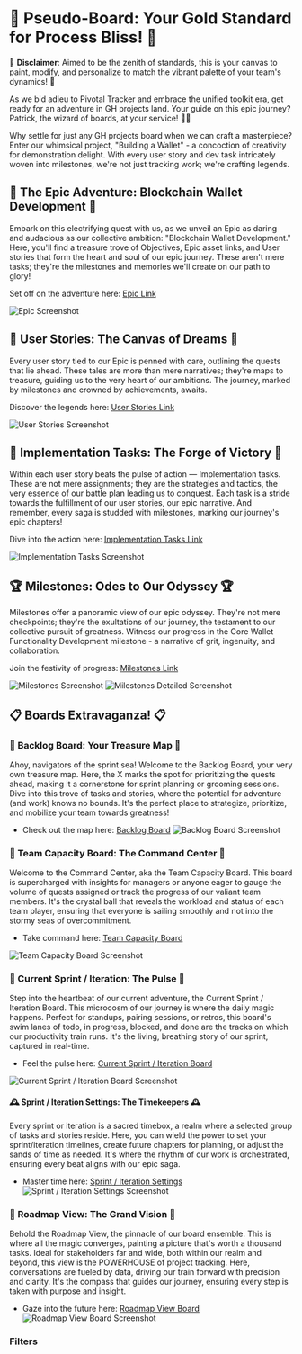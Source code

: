 # 🚀 Pseudo-Board: Your Gold Standard for Process Bliss! 🚀

🚨 **Disclaimer**: Aimed to be the zenith of standards, this is your canvas to paint, modify, and personalize to match the vibrant palette of your team's dynamics! 🚨

As we bid adieu to Pivotal Tracker and embrace the unified toolkit era, get ready for an adventure in GH projects land. Your guide on this epic journey? Patrick, the wizard of boards, at your service! 🧙‍♂️

Why settle for just any GH projects board when we can craft a masterpiece? Enter our whimsical project, "Building a Wallet" - a concoction of creativity for demonstration delight. With every user story and dev task intricately woven into milestones, we're not just tracking work; we're crafting legends.

## 🎩 The Epic Adventure: Blockchain Wallet Development 🎩

Embark on this electrifying quest with us, as we unveil an Epic as daring and audacious as our collective ambition: "Blockchain Wallet Development." Here, you'll find a treasure trove of Objectives, Epic asset links, and User stories that form the heart and soul of our epic journey. These aren't mere tasks; they're the milestones and memories we'll create on our path to glory!

Set off on the adventure here: [Epic Link](https://github.com/AmplicaLabs/pseudo-board-as-the-gold-standard-for-process/issues/1)

![Epic Screenshot](https://github.com/AmplicaLabs/pseudo-board-as-the-gold-standard-for-process/assets/444888/e67fa77a-c802-4914-a494-95817dcb8a81)


## 🌟 User Stories: The Canvas of Dreams 🌟

Every user story tied to our Epic is penned with care, outlining the quests that lie ahead. These tales are more than mere narratives; they're maps to treasure, guiding us to the very heart of our ambitions. The journey, marked by milestones and crowned by achievements, awaits.

Discover the legends here: [User Stories Link](https://github.com/AmplicaLabs/pseudo-board-as-the-gold-standard-for-process/issues/2)

![User Stories Screenshot](https://github.com/AmplicaLabs/pseudo-board-as-the-gold-standard-for-process/assets/444888/20899b08-bab4-482f-b524-22ebe64cf9cb)


## 🔨 Implementation Tasks: The Forge of Victory 🔨

Within each user story beats the pulse of action — Implementation tasks. These are not mere assignments; they are the strategies and tactics, the very essence of our battle plan leading us to conquest. Each task is a stride towards the fulfillment of our user stories, our epic narrative. And remember, every saga is studded with milestones, marking our journey's epic chapters!

Dive into the action here: [Implementation Tasks Link](https://github.com/AmplicaLabs/pseudo-board-as-the-gold-standard-for-process/issues/6)

![Implementation Tasks Screenshot](https://github.com/AmplicaLabs/pseudo-board-as-the-gold-standard-for-process/assets/444888/dad6ac46-f21c-4945-bcbe-58ebcbe5fe01)


## 🏆 Milestones: Odes to Our Odyssey 🏆

Milestones offer a panoramic view of our epic odyssey. They're not mere checkpoints; they're the exultations of our journey, the testament to our collective pursuit of greatness. Witness our progress in the Core Wallet Functionality Development milestone - a narrative of grit, ingenuity, and collaboration.

Join the festivity of progress: [Milestones Link](https://github.com/AmplicaLabs/pseudo-board-as-the-gold-standard-for-process/milestones?direction=asc&sort=due_date&state=open)

![Milestones Screenshot](https://github.com/AmplicaLabs/pseudo-board-as-the-gold-standard-for-process/assets/444888/c4ae93a9-2555-4de3-864b-1c5b038b7adf)
![Milestones Detailed Screenshot](https://github.com/AmplicaLabs/pseudo-board-as-the-gold-standard-for-process/assets/444888/52887917-bd2f-498f-b20a-507f354de9b9)


## 📋 Boards Extravaganza! 📋

### 🚀 Backlog Board: Your Treasure Map 🚀
Ahoy, navigators of the sprint sea! Welcome to the Backlog Board, your very own treasure map. Here, the X marks the spot for prioritizing the quests ahead, making it a cornerstone for sprint planning or grooming sessions. Dive into this trove of tasks and stories, where the potential for adventure (and work) knows no bounds. It's the perfect place to strategize, prioritize, and mobilize your team towards greatness!
- Check out the map here: [Backlog Board](https://github.com/orgs/AmplicaLabs/projects/11/views/1)
![Backlog Board Screenshot](https://github.com/AmplicaLabs/pseudo-board-as-the-gold-standard-for-process/assets/444888/b7f31608-f558-4fef-abb5-a43e584ad654)


### 🌟 Team Capacity Board: The Command Center 🌟
Welcome to the Command Center, aka the Team Capacity Board. This board is supercharged with insights for managers or anyone eager to gauge the volume of quests assigned or track the progress of our valiant team members. It's the crystal ball that reveals the workload and status of each team player, ensuring that everyone is sailing smoothly and not into the stormy seas of overcommitment.
- Take command here: [Team Capacity Board](https://github.com/orgs/AmplicaLabs/projects/11/views/2)

![Team Capacity Board Screenshot](https://github.com/AmplicaLabs/pseudo-board-as-the-gold-standard-for-process/assets/444888/07da3a8b-f043-4fec-a1dd-4d435396a1f3)


### 💫 Current Sprint / Iteration: The Pulse 💫
Step into the heartbeat of our current adventure, the Current Sprint / Iteration Board. This microcosm of our journey is where the daily magic happens. Perfect for standups, pairing sessions, or retros, this board's swim lanes of todo, in progress, blocked, and done are the tracks on which our productivity train runs. It's the living, breathing story of our sprint, captured in real-time.
- Feel the pulse here: [Current Sprint / Iteration Board](https://github.com/orgs/AmplicaLabs/projects/11/views/3)

![Current Sprint / Iteration Board Screenshot](https://github.com/AmplicaLabs/pseudo-board-as-the-gold-standard-for-process/assets/444888/7d002eef-fc36-4473-9e76-350f4eead216)


#### 🕰 Sprint / Iteration Settings: The Timekeepers 🕰
Every sprint or iteration is a sacred timebox, a realm where a selected group of tasks and stories reside. Here, you can wield the power to set your sprint/iteration timelines, create future chapters for planning, or adjust the sands of time as needed. It's where the rhythm of our work is orchestrated, ensuring every beat aligns with our epic saga.
- Master time here: [Sprint / Iteration Settings](https://github.com/orgs/AmplicaLabs/projects/11/settings/fields/81834114)
![Sprint / Iteration Settings Screenshot](https://github.com/AmplicaLabs/pseudo-board-as-the-gold-standard-for-process/assets/444888/45a2e0f9-ddb9-4c5d-afd9-76dd531caafa)

### 🌈 Roadmap View: The Grand Vision 🌈
Behold the Roadmap View, the pinnacle of our board ensemble. This is where all the magic converges, painting a picture that's worth a thousand tasks. Ideal for stakeholders far and wide, both within our realm and beyond, this view is the POWERHOUSE of project tracking. Here, conversations are fueled by data, driving our train forward with precision and clarity. It's the compass that guides our journey, ensuring every step is taken with purpose and insight.
- Gaze into the future here: [Roadmap View Board](https://github.com/orgs/AmplicaLabs/projects/11/views/4?sortedBy%5Bdirection%5D=asc&sortedBy%5BcolumnId%5D=81834114)
![Roadmap View Board Screenshot](https://github.com/AmplicaLabs/pseudo-board-as-the-gold-standard-for-process/assets/444888/e5f479f0-b71a-44aa-b9f1-7996b8d1b5f2)




### Filters
